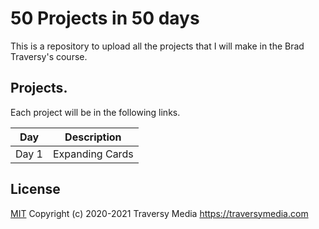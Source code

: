 # 50 Projects in 50 days

This is a repository to upload all the projects that I will make in the Brad Traversy's course.

## Projects.

Each project will be in the following links.

| Day | Description |
| :---: | :---: |
| Day 1 | Expanding Cards |


## License
[MIT](https://choosealicense.com/licenses/mit/) Copyright (c) 2020-2021 Traversy Media https://traversymedia.com